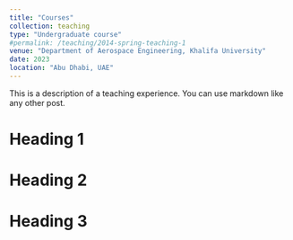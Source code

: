```yaml
---
title: "Courses"
collection: teaching
type: "Undergraduate course"
#permalink: /teaching/2014-spring-teaching-1
venue: "Department of Aerospace Engineering, Khalifa University"
date: 2023
location: "Abu Dhabi, UAE"
---
```


This is a description of a teaching experience. You can use markdown like any other post.

Heading 1
======

Heading 2
======

Heading 3
======
